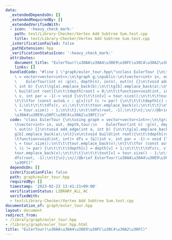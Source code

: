 ```yaml
---
data:
  _extendedDependsOn: []
  _extendedRequiredBy: []
  _extendedVerifiedWith:
  - icon: ':heavy_check_mark:'
    path: test/Library-Checker/Vertex Add Subtree Sum.test.cpp
    title: test/Library-Checker/Vertex Add Subtree Sum.test.cpp
  _isVerificationFailed: false
  _pathExtension: hpp
  _verificationStatusIcon: ':heavy_check_mark:'
  attributes:
    document_title: "EulerTour(\u30AA\u30A4\u30E9\u30FC\u30C4\u30A2\u30FC)"
    links: []
  bundledCode: "#line 1 \"graph/euler_tour.hpp\"\nclass EulerTour {\n\tusing graph\
    \ = vector<vector<int>>;\n\tgraph g;\npublic:\n\tvector<int> in, out, depth,tour;\n\
    \    EulerTour(int n) :g(n), depth(n), in(n), out(n) {}\n\tvoid add_edge(int a,\
    \ int b) {\n\t\tg[a].emplace_back(b);\n\t\tg[b].emplace_back(a);\n\t}\n\n\tvoid\
    \ build(int root){\n\t\tdepth[root] = 0;\n\t\tfunction<void(int, int)> dfs = [&](int\
    \ v, int par = -1)-> void {\n\t\t\tin[v] = tour.size();\n\t\t\ttour.emplace_back(v);\n\
    \t\t\tfor (const auto& c : g[v])if (c != par) {\n\t\t\t\tdepth[c] = depth[v] +\
    \ 1;\n\t\t\t\tdfs(c, v);\n\t\t\t\ttour.emplace_back(v);\n\t\t\t}\n\t\t\tout[v]\
    \ = tour.size() - 1;\n\t\t};\n\t\tdfs(root, -1);\n\t}\n};\n///@brief EulerTour(\u30AA\
    \u30A4\u30E9\u30FC\u30C4\u30A2\u30FC)\n"
  code: "class EulerTour {\n\tusing graph = vector<vector<int>>;\n\tgraph g;\npublic:\n\
    \tvector<int> in, out, depth,tour;\n    EulerTour(int n) :g(n), depth(n), in(n),\
    \ out(n) {}\n\tvoid add_edge(int a, int b) {\n\t\tg[a].emplace_back(b);\n\t\t\
    g[b].emplace_back(a);\n\t}\n\n\tvoid build(int root){\n\t\tdepth[root] = 0;\n\t\
    \tfunction<void(int, int)> dfs = [&](int v, int par = -1)-> void {\n\t\t\tin[v]\
    \ = tour.size();\n\t\t\ttour.emplace_back(v);\n\t\t\tfor (const auto& c : g[v])if\
    \ (c != par) {\n\t\t\t\tdepth[c] = depth[v] + 1;\n\t\t\t\tdfs(c, v);\n\t\t\t\t\
    tour.emplace_back(v);\n\t\t\t}\n\t\t\tout[v] = tour.size() - 1;\n\t\t};\n\t\t\
    dfs(root, -1);\n\t}\n};\n///@brief EulerTour(\u30AA\u30A4\u30E9\u30FC\u30C4\u30A2\
    \u30FC)"
  dependsOn: []
  isVerificationFile: false
  path: graph/euler_tour.hpp
  requiredBy: []
  timestamp: '2023-02-23 13:41:21+09:00'
  verificationStatus: LIBRARY_ALL_AC
  verifiedWith:
  - test/Library-Checker/Vertex Add Subtree Sum.test.cpp
documentation_of: graph/euler_tour.hpp
layout: document
redirect_from:
- /library/graph/euler_tour.hpp
- /library/graph/euler_tour.hpp.html
title: "EulerTour(\u30AA\u30A4\u30E9\u30FC\u30C4\u30A2\u30FC)"
---
```


